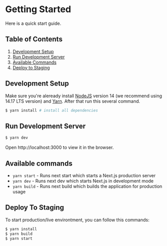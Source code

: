 # Getting Started

Here is a quick start guide.

## Table of Contents

1. [Development Setup](#development-setup)
2. [Run Development Server](#run-server)
3. [Available Commands](#available-commands)
4. [Deploy to Staging](#deploy-to-staging)

## Development Setup

Make sure you're aleready install [NodeJS](https://nodejs.org/en/) version 14 (we recommend using 14.17 LTS version) and [Yarn](https://yarnpkg.com/en/). After that run this several command.

```bash
$ yarn install # install all dependencies
```


## Run Development Server

```bash
$ yarn dev
```

Open http://localhost:3000 to view it in the browser.


## Available commands

- `yarn start` - Runs next start which starts a Next.js production server
- `yarn dev` - Runs next dev which starts Next.js in development mode
- `yarn build` - Runs next build which builds the application for production usage


## Deploy To Staging

To start production/live environtment, you can follow this commands:

```bash
$ yarn install
$ yarn build
$ yarn start
```